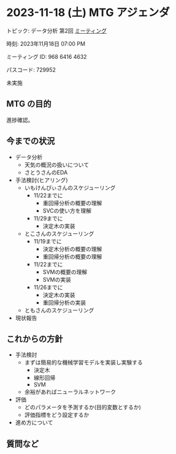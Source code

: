 # 2023-11-18 (土) MTG アジェンダ

トピック: データ分析 第2回 [ミーティング](https://tus-ac-jp.zoom.us/j/96864164632?pwd=ZXJ5QzhHcU5sQnBmTkU3UVpGbkJuUT09)

時刻: 2023年11月18日 07:00 PM 

ミーティング ID: 968 6416 4632

パスコード: 729952

未実施

## MTG の目的
進捗確認。

## 今までの状況
- データ分析
    - 天気の概況の扱いについて
    - さとうさんのEDA
- 手法検討(ヒアリング)
    - いもけんぴぃさんのスケジューリング
        - 11/22までに
            - 重回帰分析の概要の理解
            - SVCの使い方を理解
        - 11/29までに
            - 決定木の実装
    - とこさんのスケジューリング
        - 11/19までに
            - 決定木分析の概要の理解
            - 重回帰分析の概要の理解
        - 11/22までに
            - SVMの概要の理解
            - SVMの実装
        - 11/26までに
            - 決定木の実装
            - 重回帰分析の実装
    - ともさんのスケジューリング
- 現状報告

## これからの方針
- 手法検討
    - まずは簡易的な機械学習モデルを実装し実験する
        - 決定木
        - 線形回帰
        - SVM
    - 余裕があればニューラルネットワーク
- 評価
    - どのパラメータを予測するか(目的変数とするか)
    - 評価指標をどう設定するか
- 進め方について

## 質問など
